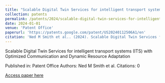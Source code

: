 ```yaml
---
title: "Scalable Digital Twin Services for intelligent transport systems (ITS) with Optimized Communication and Dynamic Resource Adaptation"
collection: patents
permalink: /patents/2024/scalable-digital-twin-services-for-intelligent-tra
date: 2024-01-01
venue: 'Patent Office'
paperurl: 'https://patents.google.com/patent/US20240112506A1/en'
citation: 'Ned M Smith et al.. (2024). Scalable Digital Twin Services for intelligent transport systems (ITS) with Optimized Communication and Dynamic Resource Adaptation. Patent Office.'
---
```


Scalable Digital Twin Services for intelligent transport systems (ITS) with Optimized Communication and Dynamic Resource Adaptation

Published in: Patent Office
Authors: Ned M Smith et al.
Citations: 0

[Access paper here](https://patents.google.com/patent/US20240112506A1/en)
